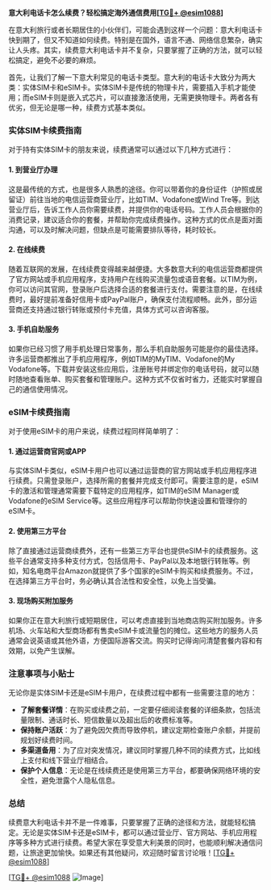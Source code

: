 **意大利电话卡怎么续费？轻松搞定海外通信费用[[TG💪+ @esim1088](https://t.me/s/esim1088)]**

在意大利旅行或者长期居住的小伙伴们，可能会遇到这样一个问题：意大利电话卡快到期了，但又不知道如何续费。特别是在国外，语言不通、网络信息繁杂，确实让人头疼。其实，续费意大利电话卡并不复杂，只要掌握了正确的方法，就可以轻松搞定，避免不必要的麻烦。

首先，让我们了解一下意大利常见的电话卡类型。意大利的电话卡大致分为两大类：实体SIM卡和eSIM卡。实体SIM卡是传统的物理卡片，需要插入手机才能使用；而eSIM卡则是嵌入式芯片，可以直接激活使用，无需更换物理卡。两者各有优劣，但无论是哪一种，续费方式基本类似。

### 实体SIM卡续费指南

对于持有实体SIM卡的朋友来说，续费通常可以通过以下几种方式进行：

#### 1. 到营业厅办理

这是最传统的方式，也是很多人熟悉的途径。你可以带着你的身份证件（护照或居留证）前往当地的电信运营商营业厅，比如TIM、Vodafone或Wind Tre等。到达营业厅后，告诉工作人员你需要续费，并提供你的电话号码。工作人员会根据你的消费记录，建议适合你的套餐，并帮助你完成续费操作。这种方式的优点是面对面沟通，可以及时解决问题，但缺点是可能需要排队等待，耗时较长。

#### 2. 在线续费

随着互联网的发展，在线续费变得越来越便捷。大多数意大利的电信运营商都提供了官方网站或手机应用程序，支持用户在线购买流量包或语音套餐。以TIM为例，你可以访问其官网，登录账户后选择合适的套餐进行支付。需要注意的是，在线续费时，最好提前准备好信用卡或PayPal账户，确保支付流程顺畅。此外，部分运营商还支持通过银行转账或预付卡充值，具体方式可以咨询客服。

#### 3. 手机自助服务

如果你已经习惯了用手机处理日常事务，那么手机自助服务可能是你的最佳选择。许多运营商都推出了手机应用程序，例如TIM的MyTIM、Vodafone的My Vodafone等。下载并安装这些应用后，注册账号并绑定你的电话号码，就可以随时随地查看账单、购买套餐和管理账户。这种方式不仅省时省力，还能实时掌握自己的通信使用情况。

### eSIM卡续费指南

对于使用eSIM卡的用户来说，续费过程同样简单明了：

#### 1. 通过运营商官网或APP

与实体SIM卡类似，eSIM卡用户也可以通过运营商的官方网站或手机应用程序进行续费。只需登录账户，选择所需的套餐并完成支付即可。需要注意的是，eSIM卡的激活和管理通常需要下载特定的应用程序，如TIM的eSIM Manager或Vodafone的eSIM Service等。这些应用程序可以帮助你快速设置和管理你的eSIM卡。

#### 2. 使用第三方平台

除了直接通过运营商续费外，还有一些第三方平台也提供eSIM卡的续费服务。这些平台通常支持多种支付方式，包括信用卡、PayPal以及本地银行转账等。例如，知名电商平台Amazon就提供了多个国家的eSIM卡购买和续费服务。不过，在选择第三方平台时，务必确认其合法性和安全性，以免上当受骗。

#### 3. 现场购买附加服务

如果你正在意大利旅行或短期居住，可以考虑直接到当地商店购买附加服务。许多机场、火车站和大型商场都有售卖eSIM卡或流量包的摊位。这些地方的服务人员通常会说英语或其他外语，方便国际游客交流。购买时记得询问清楚套餐内容和有效期，以免产生误解。

### 注意事项与小贴士

无论你是实体SIM卡还是eSIM卡用户，在续费过程中都有一些需要注意的地方：

- **了解套餐详情**：在购买或续费之前，一定要仔细阅读套餐的详细条款，包括流量限制、通话时长、短信数量以及超出后的收费标准等。
- **保持账户活跃**：为了避免因欠费而导致停机，建议定期检查账户余额，并提前规划好续费时间。
- **多渠道备用**：为了应对突发情况，建议同时掌握几种不同的续费方式，比如线上支付和线下营业厅相结合。
- **保护个人信息**：无论是在线续费还是使用第三方平台，都要确保网络环境的安全性，避免泄露个人隐私信息。

### 总结

续费意大利电话卡并不是一件难事，只要掌握了正确的途径和方法，就能轻松搞定。无论是实体SIM卡还是eSIM卡，都可以通过营业厅、官方网站、手机应用程序等多种方式进行续费。希望大家在享受意大利美景的同时，也能顺利解决通信问题，让旅途更加愉快。如果还有其他疑问，欢迎随时留言讨论哦！[[TG💪+ @esim1088](https://t.me/s/esim1088)]

[[TG💪+ @esim1088](https://t.me/s/esim1088) ![Image](https://i.postimg.cc/4NQfJmqS/Snipaste-2025-05-13-00-14-12.png)]